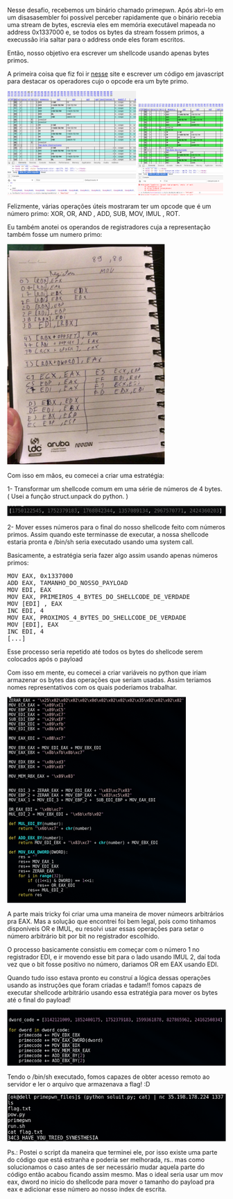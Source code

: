 Nesse desafio, recebemos um binário chamado primepwn. Após abri-lo em um disasasembler foi possível perceber rapidamente que o binário recebia uma stream de bytes, escrevia eles em memória executável mapeada no address 0x1337000 e, se todos os bytes da stream fossem primos, a execussão iria saltar para o address onde eles foram escritos.

Então, nosso objetivo era escrever um shellcode usando apenas bytes primos.

A primeira coisa que fiz foi ir  <a href="http://ref.x86asm.net/coder64.html">nesse</a> site e escrever um código em javascript para destacar os operadores cujo o opcode era um byte primo.

<div>
  <img src="opcodes.png" width="59%" style="display: inline">
  
  <img src="opcodes2.png" width="39%" style="display: inline">  
</div>

Felizmente, várias operações úteis mostraram ter um opcode que é um número primo: XOR, OR, AND , ADD, SUB, MOV, IMUL , ROT.

Eu também anotei os operandos de registradores cuja a representação também fosse um numero primo:

![notepad](notepad.png)

Com isso em mãos, eu comecei a criar uma estratégia:

1- Transformar um shellcode comum em uma série de números de 4 bytes. ( Usei a função struct.unpack do python. )

![dwords](dwords.png)

2- Mover esses números para o final do nosso shellcode feito com números primos. Assim quando este terminasse de executar, a nossa shellcode estaria pronta e /bin/sh seria executado usando uma system call.

Basicamente, a estratégia seria fazer algo assim usando apenas números primos:

<pre>
MOV EAX, 0x1337000
ADD EAX, TAMANHO_DO_NOSSO_PAYLOAD
MOV EDI, EAX
MOV EAX, PRIMEIROS_4_BYTES_DO_SHELLCODE_DE_VERDADE
MOV [EDI] , EAX
INC EDI, 4
MOV EAX, PROXIMOS_4_BYTES_DO_SHELLCODE_DE_VERDADE
MOV [EDI], EAX
INC EDI, 4
[...]
</pre>

Esse processo seria repetido até todos os bytes do shellcode serem colocados após o payload

Com isso em mente, eu comecei a criar variáveis no python que iriam armazenar os bytes das operações que seriam usadas. 
Assim teriamos nomes representativos com os quais poderiamos trabalhar.

![instructions](instructions.png)

A parte mais tricky foi criar uma uma maneira de mover númeors arbitrários pra EAX. Mas a solução que encontrei foi bem legal, pois como tinhamos disponíveis OR e IMUL, eu resolvi usar essas operações para setar o número arbitrário bit por bit no registrador escolhido.

O processo basicamente consistiu em começar com o número 1 no registrador EDI, e ir movendo esse bit para o lado usando IMUL 2, daí toda vez que o bit fosse positivo no número, dariamos OR em EAX usando EDI.

Quando tudo isso estava pronto eu construí a lógica dessas operações usando as instruções que foram criadas e tadam!! fomos capazs de executar shellcode arbitrário usando essa estratégia para mover os bytes até o final do payload!

![buildingloop](buildingloop.png)

Tendo o /bin/sh executado, fomos capazes de obter acesso remoto ao servidor e ler o arquivo que armazenava a flag! :D

![success](success.png)


Ps.: Postei o script da maneira que terminei ele, por isso existe uma parte do código que está estranha e poderia ser melhorada, rs.. mas como solucionamos o caso antes de ser necessário mudar aquela parte do código então acabou ficando assim mesmo. Mas o ideal seria usar um mov eax, dword no inicio do shellcode para mover o tamanho do payload pra eax e adicionar esse número ao nosso index de escrita.
